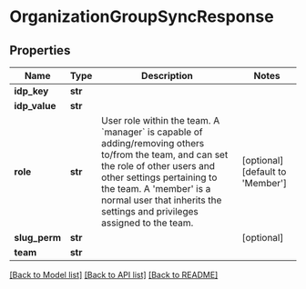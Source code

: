 # OrganizationGroupSyncResponse

## Properties
Name | Type | Description | Notes
------------ | ------------- | ------------- | -------------
**idp_key** | **str** |  | 
**idp_value** | **str** |  | 
**role** | **str** |  User role within the team.   A &#x60;manager&#x60; is capable of adding/removing others to/from the team, and  can set the role of other users and other settings pertaining to the  team.   A &#39;member&#39; is a normal user that inherits the settings and privileges  assigned to the team.  | [optional] [default to 'Member']
**slug_perm** | **str** |  | [optional] 
**team** | **str** |  | 

[[Back to Model list]](../README.md#documentation-for-models) [[Back to API list]](../README.md#documentation-for-api-endpoints) [[Back to README]](../README.md)


